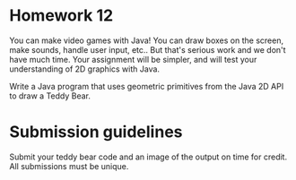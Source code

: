 # Homework 12
You can make video games with Java! You can draw boxes on the screen, make sounds, handle user input, etc.. But that's serious work and we don't have much time.
Your assignment will be simpler, and will test your understanding of 2D graphics with Java.

Write a Java program that uses geometric primitives from the Java 2D API to draw a Teddy Bear.

# Submission guidelines
Submit your teddy bear code and an image of the output on time for credit. All submissions must be unique.
